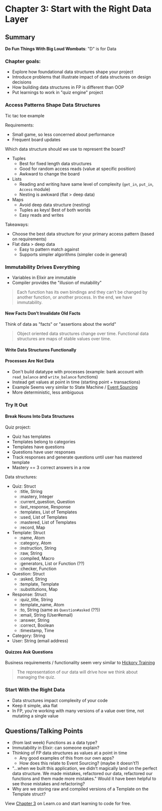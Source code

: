 # Chapter 3: Start with the Right Data Layer

## Summary

__Do Fun Things With Big Loud Wombats__: "D" is for Data

### Chapter goals:
- Explore how foundational data structures shape your project
- Introduce problems that illustrate impact of data structures on design decisions
- How building data structures in FP is different than OOP
- Put learnings to work in "quiz engine" project

### Access Patterns Shape Data Structures

Tic tac toe example

Requirements:

- Small game, so less concerned about performance
- Frequent board updates

Which data structure should we use to represent the board?

- Tuples
  - Best for fixed length data structures
  - Good for random access reads (value at specific position)
  - Awkward to change the board
- Lists
  - Reading and writing have same level of complexity (`get_in`, `put_in`, `Access` module)
  - Nesting is awkward (flat > deep data)
- Maps
  - Avoid deep data structure (nesting)
  - Tuples as keys! Best of both worlds
  - Easy reads and writes

Takeaways:

- Choose the best data structure for your primary access pattern (based on requirements)
- Flat data > deep data
  - Easy to pattern match against
  - Supports simpler algorithms (simpler code in general)

### Immutability Drives Everything

- Variables in Elixir are immutable
- Compiler provides the "illusion of mutability"

> Each function has its own bindings and they can’t be changed by another function, or another process. In the end, we have immutability.

#### New Facts Don’t Invalidate Old Facts

Think of data as "facts" or "assertions about the world"

> Object oriented data structures change over time. Functional data structures are maps of stable values over time.

#### Write Data Structures Functionally

#### Processes Are Not Data

- Don't build datatype with processes (example: bank account with `read_balance` and `write_balance` functions)
- Instead get values at point in time (starting point + transactions)
- Example Seems very similar to State Machine / [Event Sourcing](https://www.martinfowler.com/eaaDev/EventSourcing.html)
- More deterministic, less ambiguous

### Try It Out

#### Break Nouns Into Data Structures

Quiz project:  
- Quiz has templates
- Templates belong to categories
- Templates have questions
- Questions have user responses
- Track responses and generate questions until user has mastered template
- Mastery == 3 correct answers in a row

Data structures:  
- Quiz: Struct
  - :title, String
  - :mastery, Integer
  - :current_question, Question
  - :last_response, Response
  - :templates, List of Templates
  - :used, List of Templates
  - :mastered, List of Templates
  - :record, Map
- Template: Struct
  - :name, Atom
  - :category, Atom
  - :instruction, String
  - :raw, String
  - :compiled, Macro
  - :generators, List or Function (??)
  - :checker, Function
- Question: Struct
  - :asked, String
  - :template, Template
  - :substitutions, Map
- Response: Struct
  - :quiz_title, String
  - :template_name, Atom
  - :to, String (same as `Question#asked` (??))
  - :email, String (User#email)
  - :answer, String
  - :correct, Boolean
  - :timestamp, Time
- Category: String
- User: String (email address)

#### Quizzes Ask Questions

Business requirements / functionality seem very similar to [Hickory Training](https://www.hickorytraining.com/)

> The representation of our data will drive how we think about managing the quiz.

### Start With the Right Data

- Data structures impact complexity of your code
- Keep it simple, aka flat
- In FP, you're working with many versions of a value over time, not mutating a single value

## Questions/Talking Points

* (from last week) Functions as a data type?
* Immutability in Elixir: can someone explain?
* Thinking of FP data structures as values at a point in time
  * Any good examples of this from our own apps?
  * How does this relate to Event Sourcing? (maybe it doesn't?)
* "...when we built this application, we didn’t magically land on the perfect data structure. We made mistakes, refactored our data, refactored our functions and them made more mistakes." Would it have been helpful to see those mistakes and refactoring?
* Why are we storing raw and compiled versions of a Template on the Template struct?


<p class='util--hide'>View <a href='https://learn.co/lessons/chapter-3'>Chapter 3</a> on Learn.co and start learning to code for free.</p>
